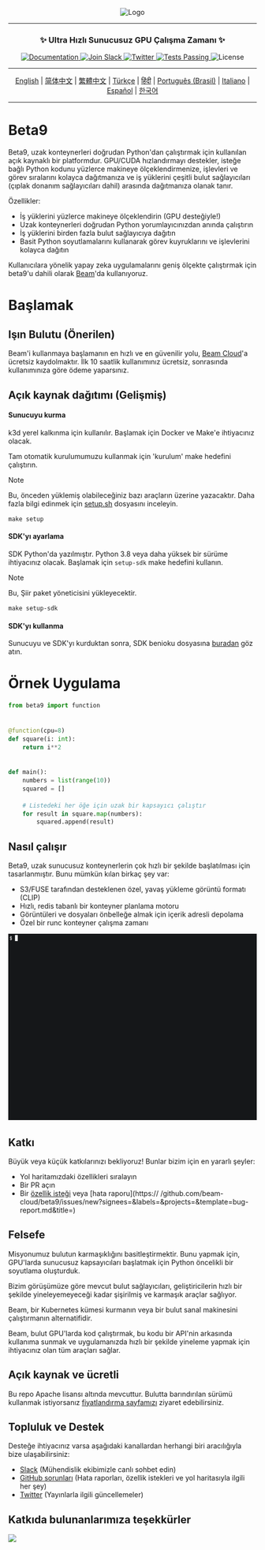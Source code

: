 <div align="center">
<p align="center">
<img alt="Logo" src="https://github.com/beam-cloud/beta9/assets/10925686/a23019e2-3a34-4efa-9ac7-033c83f528cf"/ width="20%">
</p>

---

### **✨ Ultra Hızlı Sunucusuz GPU Çalışma Zamanı ✨**

<p align="center">
  <a href="https://docs.beam.cloud">
    <img alt="Documentation" src="https://img.shields.io/badge/docs-quickstart-blue">
  </a>
  <a href="https://join.slack.com/t/beam-89x5025/shared_invite/zt-1ye1jzgg2-cGpMKuoXZJiT3oSzgPmN8g">
    <img alt="Join Slack" src="https://img.shields.io/badge/Beam-Join%20Slack-blue?logo=slack">
  </a>
    <a href="https://twitter.com/beam_cloud">
    <img alt="Twitter" src="https://img.shields.io/twitter/follow/beam_cloud.svg?style=social&logo=twitter">
  </a>
  <a href="https://github.com/beam-cloud/beta9/actions">
    <img alt="Tests Passing" src="https://github.com/beam-cloud/beta9/actions/workflows/test.yml/badge.svg">
  </a>
  <img alt="License" src="https://img.shields.io/badge/license-Apache--2.0-ff69b4"/>
</p>

---

[English](https://github.com/beam-cloud/beta9/blob/master/README.md) | [简体中文](https://github.com/beam-cloud/beta9/blob/master/docs/zh/zh_cn/README.md) | [繁體中文](https://github.com/beam-cloud/beta9/blob/master/docs/zh/zh_cw/README.md) | [Türkçe](https://github.com/beam-cloud/beta9/blob/master/docs/tr/README.md) | [हिंदी](https://github.com/beam-cloud/beta9/blob/master/docs/in/README.md) | [Português (Brasil)](https://github.com/beam-cloud/beta9/blob/master/docs/pt/README.md) | [Italiano](https://github.com/beam-cloud/beta9/blob/master/docs/it/README.md) | [Español](https://github.com/beam-cloud/beta9/blob/master/docs/es/README.md) | [한국어](https://github.com/beam-cloud/beta9/blob/master/docs/kr/README.md)

---

</div>

# Beta9

Beta9, uzak konteynerleri doğrudan Python'dan çalıştırmak için kullanılan açık kaynaklı bir platformdur. GPU/CUDA hızlandırmayı destekler, isteğe bağlı Python kodunu yüzlerce makineye ölçeklendirmenize, işlevleri ve görev sıralarını kolayca dağıtmanıza ve iş yüklerini çeşitli bulut sağlayıcıları (çıplak donanım sağlayıcıları dahil) arasında dağıtmanıza olanak tanır.

Özellikler:

- İş yüklerini yüzlerce makineye ölçeklendirin (GPU desteğiyle!)
- Uzak konteynerleri doğrudan Python yorumlayıcınızdan anında çalıştırın
- İş yüklerini birden fazla bulut sağlayıcıya dağıtın
- Basit Python soyutlamalarını kullanarak görev kuyruklarını ve işlevlerini kolayca dağıtın

Kullanıcılara yönelik yapay zeka uygulamalarını geniş ölçekte çalıştırmak için beta9'u dahili olarak [Beam](https://beam.cloud)'da kullanıyoruz.

# Başlamak

## Işın Bulutu (Önerilen)

Beam'i kullanmaya başlamanın en hızlı ve en güvenilir yolu, [Beam Cloud](https://beam.cloud)'a ücretsiz kaydolmaktır. İlk 10 saatlik kullanımınız ücretsiz, sonrasında kullanımınıza göre ödeme yaparsınız.

## Açık kaynak dağıtımı (Gelişmiş)

#### Sunucuyu kurma

k3d yerel kalkınma için kullanılır. Başlamak için Docker ve Make'e ihtiyacınız olacak.

Tam otomatik kurulumumuzu kullanmak için 'kurulum' make hedefini çalıştırın.

> [!NOTE]
> Bu, önceden yüklemiş olabileceğiniz bazı araçların üzerine yazacaktır. Daha fazla bilgi edinmek için [setup.sh](bin/setup.sh) dosyasını inceleyin.

```
make setup
```

#### SDK'yı ayarlama

SDK Python'da yazılmıştır. Python 3.8 veya daha yüksek bir sürüme ihtiyacınız olacak. Başlamak için `setup-sdk` make hedefini kullanın.

> [!NOTE]
> Bu, Şiir paket yöneticisini yükleyecektir.

```
make setup-sdk
```

#### SDK'yı kullanma

Sunucuyu ve SDK'yı kurduktan sonra, SDK benioku dosyasına [buradan](sdk/README.md) göz atın.

# Örnek Uygulama

```python
from beta9 import function


@function(cpu=8)
def square(i: int):
    return i**2


def main():
    numbers = list(range(10))
    squared = []

    # Listedeki her öğe için uzak bir kapsayıcı çalıştır
    for result in square.map(numbers):
        squared.append(result)
```

## Nasıl çalışır

Beta9, uzak sunucusuz konteynerlerin çok hızlı bir şekilde başlatılması için tasarlanmıştır. Bunu mümkün kılan birkaç şey var:

- S3/FUSE tarafından desteklenen özel, yavaş yükleme görüntü formatı (CLIP)
- Hızlı, redis tabanlı bir konteyner planlama motoru
- Görüntüleri ve dosyaları önbelleğe almak için içerik adresli depolama
- Özel bir runc konteyner çalışma zamanı

![demo gif](sdk/docs/demo.gif)

## Katkı

Büyük veya küçük katkılarınızı bekliyoruz! Bunlar bizim için en yararlı şeyler:

- Yol haritamızdaki özellikleri sıralayın
- Bir PR açın
- Bir [özellik isteği](https://github.com/beam-cloud/beta9/issues/new?signees=&labels=&projects=&template=feature-request.md&title=) veya [hata raporu](https:// /github.com/beam-cloud/beta9/issues/new?signees=&labels=&projects=&template=bug-report.md&title=)

## Felsefe

Misyonumuz bulutun karmaşıklığını basitleştirmektir. Bunu yapmak için, GPU'larda sunucusuz kapsayıcıları başlatmak için Python öncelikli bir soyutlama oluşturduk.

Bizim görüşümüze göre mevcut bulut sağlayıcıları, geliştiricilerin hızlı bir şekilde yineleyemeyeceği kadar şişirilmiş ve karmaşık araçlar sağlıyor.

Beam, bir Kubernetes kümesi kurmanın veya bir bulut sanal makinesini çalıştırmanın alternatifidir.

Beam, bulut GPU'larda kod çalıştırmak, bu kodu bir API'nin arkasında kullanıma sunmak ve uygulamanızda hızlı bir şekilde yineleme yapmak için ihtiyacınız olan tüm araçları sağlar.

## Açık kaynak ve ücretli

Bu repo Apache lisansı altında mevcuttur. Bulutta barındırılan sürümü kullanmak istiyorsanız [fiyatlandırma sayfamızı](https://beam.cloud/pricing) ziyaret edebilirsiniz.

## Topluluk ve Destek

Desteğe ihtiyacınız varsa aşağıdaki kanallardan herhangi biri aracılığıyla bize ulaşabilirsiniz:

- [Slack](https://join.slack.com/t/beam-cloud/shared_invite/zt-2f16bwiiq-oP8weCLWNrf_9lJZIDf0Fg) \(Mühendislik ekibimizle canlı sohbet edin\)
- [GitHub sorunları](https://github.com/beam-cloud/issues) \(Hata raporları, özellik istekleri ve yol haritasıyla ilgili her şey)
- [Twitter](https://twitter.com/beam_cloud) \(Yayınlarla ilgili güncellemeler)

## Katkıda bulunanlarımıza teşekkürler

<a href="https://github.com/slai-labs/get-beam/graphs/contributors">
   <img src="https://contrib.rocks/image?repo=slai-labs/get-beam" />
</a>
